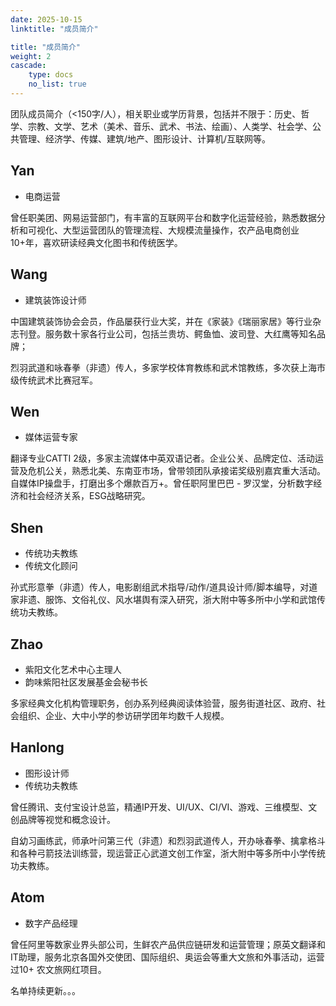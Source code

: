 ```yaml
---
date: 2025-10-15
linktitle: "成员简介"

title: "成员简介"
weight: 2
cascade:
    type: docs
    no_list: true
---
```



团队成员简介（<150字/人），相关职业或学历背景，包括并不限于：历史、哲学、宗教、文学、艺术（美术、音乐、武术、书法、绘画）、人类学、社会学、公共管理、经济学、传媒、建筑/地产、图形设计、计算机/互联网等。

## Yan

- 电商运营

曾任职美团、网易运营部门，有丰富的互联网平台和数字化运营经验，熟悉数据分析和可视化、大型运营团队的管理流程、大规模流量操作，农产品电商创业 10+年，喜欢研读经典文化图书和传统医学。


## Wang
- 建筑装饰设计师

中国建筑装饰协会会员，作品屡获行业大奖，并在《家装》《瑞丽家居》等行业杂志刊登。服务数十家各行业公司，包括兰贵坊、鳄鱼恤、波司登、大红鹰等知名品牌；

烈羽武道和咏春拳（非遗）传人，多家学校体育教练和武术馆教练，多次获上海市级传统武术比赛冠军。


## Wen
- 媒体运营专家

翻译专业CATTI 2级，多家主流媒体中英双语记者。企业公关、品牌定位、活动运营及危机公关，熟悉北美、东南亚市场，曾带领团队承接诺奖级别嘉宾重大活动。自媒体IP操盘手，打磨出多个爆款百万+。曾任职阿里巴巴 - 罗汉堂，分析数字经济和社会经济关系，ESG战略研究。

## Shen

- 传统功夫教练
- 传统文化顾问

孙式形意拳（非遗）传人，电影剧组武术指导/动作/道具设计师/脚本编导，对道家非遗、服饰、文俗礼仪、风水堪舆有深入研究，浙大附中等多所中小学和武馆传统功夫教练。

## Zhao
 
- 紫阳文化艺术中心主理人
- 韵味紫阳社区发展基金会秘书长 

多家经典文化机构管理职务，创办系列经典阅读体验营，服务街道社区、政府、社会组织、企业、大中小学的参访研学团年均数千人规模。

## Hanlong
- 图形设计师 
- 传统功夫教练

曾任腾讯、支付宝设计总监，精通IP开发、UI/UX、CI/VI、游戏、三维模型、文创品牌等视觉和概念设计。

自幼习画练武，师承叶问第三代（非遗）和烈羽武道传人，开办咏春拳、擒拿格斗和各种弓箭技法训练营，现运营正心武道文创工作室，浙大附中等多所中小学传统功夫教练。

## Atom
- 数字产品经理

曾任阿里等数家业界头部公司，生鲜农产品供应链研发和运营管理；原英文翻译和IT助理，服务北京各国外交使团、国际组织、奥运会等重大文旅和外事活动，运营过10+ 农文旅网红项目。


名单持续更新。。。